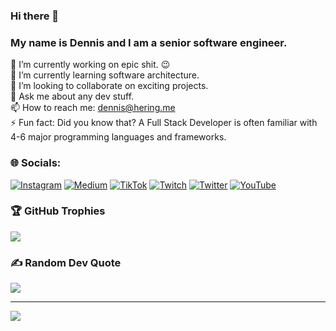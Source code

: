 ### Hi there 👋 
### My name is Dennis and I am a senior software engineer.


🔭 I’m currently working on epic shit. 😉<br>
🌱 I’m currently learning software architecture.<br>
👯 I’m looking to collaborate on exciting projects.<br>
💬 Ask me about any dev stuff.<br>
📫 How to reach me: dennis@hering.me<br>
⚡ Fun fact: Did you know that? A Full Stack Developer is often familiar with 4-6 major programming languages and frameworks.<br>


<!--🤔 I’m looking for help with ...-->


### 🌐 Socials:
[![Instagram](https://img.shields.io/badge/Instagram-%23E4405F.svg?logo=Instagram&logoColor=white)](https://instagram.com/denherrring) [![Medium](https://img.shields.io/badge/Medium-12100E?logo=medium&logoColor=white)](https://medium.com/@joeel56) [![TikTok](https://img.shields.io/badge/TikTok-%23000000.svg?logo=TikTok&logoColor=white)](https://tiktok.com/@denherrring) [![Twitch](https://img.shields.io/badge/Twitch-%239146FF.svg?logo=Twitch&logoColor=white)](https://twitch.tv/mrcrunsh) [![Twitter](https://img.shields.io/badge/Twitter-%231DA1F2.svg?logo=Twitter&logoColor=white)](https://twitter.com/mrcrunsh) [![YouTube](https://img.shields.io/badge/YouTube-%23FF0000.svg?logo=YouTube&logoColor=white)](https://youtube.com/c/denherrring) 

<!--
### 💻 Tech Stack:
![CSS3](https://img.shields.io/badge/css3-%231572B6.svg?style=for-the-badge&logo=css3&logoColor=white) ![HTML5](https://img.shields.io/badge/html5-%23E34F26.svg?style=for-the-badge&logo=html5&logoColor=white) ![PHP](https://img.shields.io/badge/php-%23777BB4.svg?style=for-the-badge&logo=php&logoColor=white) ![JavaScript](https://img.shields.io/badge/javascript-%23323330.svg?style=for-the-badge&logo=javascript&logoColor=%23F7DF1E) ![Bootstrap](https://img.shields.io/badge/bootstrap-%23563D7C.svg?style=for-the-badge&logo=bootstrap&logoColor=white) ![jQuery](https://img.shields.io/badge/jquery-%230769AD.svg?style=for-the-badge&logo=jquery&logoColor=white) ![Less](https://img.shields.io/badge/less-2B4C80?style=for-the-badge&logo=less&logoColor=white) ![NPM](https://img.shields.io/badge/NPM-%23000000.svg?style=for-the-badge&logo=npm&logoColor=white) ![SASS](https://img.shields.io/badge/SASS-hotpink.svg?style=for-the-badge&logo=SASS&logoColor=white) ![Symfony](https://img.shields.io/badge/symfony-%23000000.svg?style=for-the-badge&logo=symfony&logoColor=white) ![Vue.js](https://img.shields.io/badge/vuejs-%2335495e.svg?style=for-the-badge&logo=vuedotjs&logoColor=%234FC08D) ![Webpack](https://img.shields.io/badge/webpack-%238DD6F9.svg?style=for-the-badge&logo=webpack&logoColor=black) ![Nginx](https://img.shields.io/badge/nginx-%23009639.svg?style=for-the-badge&logo=nginx&logoColor=white) ![MySQL](https://img.shields.io/badge/mysql-%2300f.svg?style=for-the-badge&logo=mysql&logoColor=white) ![Gimp Gnu Image Manipulation Program](https://img.shields.io/badge/Gimp-657D8B?style=for-the-badge&logo=gimp&logoColor=FFFFFF) ![Docker](https://img.shields.io/badge/docker-%230db7ed.svg?style=for-the-badge&logo=docker&logoColor=white) ![Notion](https://img.shields.io/badge/Notion-%23000000.svg?style=for-the-badge&logo=notion&logoColor=white)
-->

### 🏆 GitHub Trophies
![](https://github-profile-trophy.vercel.app/?username=DenHerrRing&theme=darkhub&no-frame=false&no-bg=true&margin-w=4)

### ✍️ Random Dev Quote
![](https://quotes-github-readme.vercel.app/api?type=horizontal&theme=radical)

---
[![](https://visitcount.itsvg.in/api?id=DenHerrRing&icon=6&color=11)](https://visitcount.itsvg.in)
